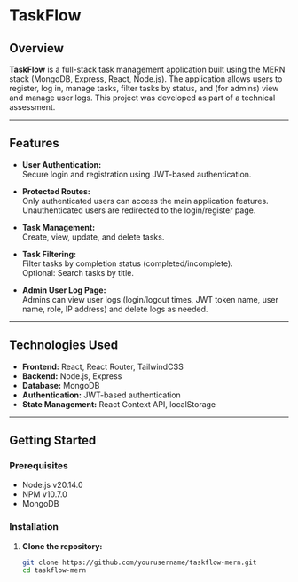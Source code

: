 # TaskFlow

## Overview

**TaskFlow** is a full-stack task management application built using the MERN stack (MongoDB, Express, React, Node.js). The application allows users to register, log in, manage tasks, filter tasks by status, and (for admins) view and manage user logs. This project was developed as part of a technical assessment.

---

## Features

- **User Authentication:**  
  Secure login and registration using JWT-based authentication.

- **Protected Routes:**  
  Only authenticated users can access the main application features. Unauthenticated users are redirected to the login/register page.

- **Task Management:**  
  Create, view, update, and delete tasks.

- **Task Filtering:**  
  Filter tasks by completion status (completed/incomplete).  
  Optional: Search tasks by title.

- **Admin User Log Page:**  
  Admins can view user logs (login/logout times, JWT token name, user name, role, IP address) and delete logs as needed.

---

## Technologies Used

- **Frontend:** React, React Router, TailwindCSS
- **Backend:** Node.js, Express
- **Database:** MongoDB
- **Authentication:** JWT-based authentication
- **State Management:** React Context API, localStorage

---

## Getting Started

### Prerequisites

- Node.js v20.14.0
- NPM v10.7.0
- MongoDB

### Installation

1. **Clone the repository:**
   ```bash
   git clone https://github.com/yourusername/taskflow-mern.git
   cd taskflow-mern
